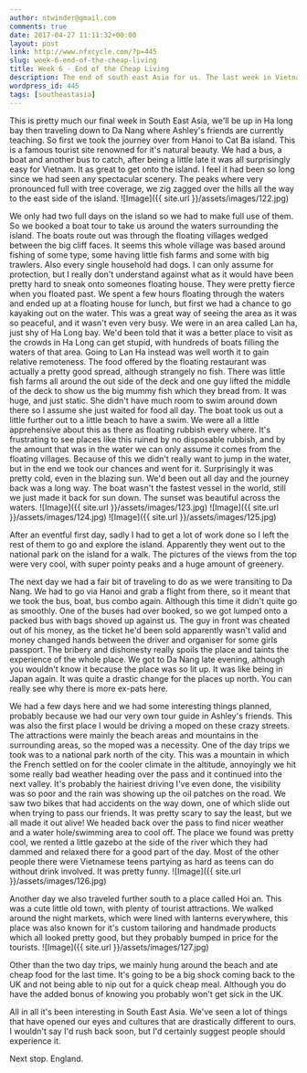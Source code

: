 ```yaml
---
author: ntwinder@gmail.com
comments: true
date: 2017-04-27 11:11:32+00:00
layout: post
link: http://www.nfxcycle.com/?p=445
slug: week-6-end-of-the-cheap-living
title: Week 6 - End of the Cheap Living
description: The end of south east Asia for us. The last week in Vietnam
wordpress_id: 445
tags: [southeastasia]
---
```


This is pretty much our final week in South East Asia, we'll be up in Ha long bay then traveling down to Da Nang where Ashley's friends are currently teaching. So first we took the journey over from Hanoi to Cat Ba island. This is a famous tourist site renowned for it's natural beauty. We had a bus, a boat and another bus to catch, after being a little late it was all surprisingly easy for Vietnam. It as great to get onto the island. I feel it had been so long since we had seen any spectacular scenery. The peaks where very pronounced full with tree coverage, we zig zagged over the hills all the way to the east side of the island.
![Image]({{ site.url }}/assets/images/122.jpg)

We only had two full days on the island so we had to make full use of them. So we booked a boat tour to take us around the waters surrounding the island. The boats route out was through the floating villages wedged between the big cliff faces. It seems this whole village was based around fishing of some type, some having little fish farms and some with big trawlers. Also every single household had dogs. I can only assume for protection, but I really don't understand against what as it would have been pretty hard to sneak onto someones floating house. They were pretty fierce when you floated past. We spent a few hours floating through the waters and ended up at a floating house for lunch, but first we had a chance to go kayaking out on the water. This was a great way of seeing the area as it was so peaceful, and it wasn't even very busy. We were in an area called Lan ha, just shy of Ha Long bay. We'd been told that it was a better place to visit as the crowds in Ha Long can get stupid, with hundreds of boats filling the waters of that area. Going to Lan Ha instead was well worth it to gain relative remoteness. The food offered by the floating restaurant was actually a pretty good spread, although strangely no fish. There was little fish farms all around the out side of the deck and one guy lifted the middle of the deck to show us the big mummy fish which they bread from. It was huge, and just static. She didn't have much room to swim around down there so I assume she just waited for food all day. The boat took us out a little further out to a little beach to have a swim. We were all a little apprehensive about this as there as floating rubbish every where. It's frustrating to see places like this ruined by no disposable rubbish, and by the amount that was in the water we can only assume it comes from the floating villages. Because of this we didn't really want to jump in the water, but in the end we took our chances and went for it. Surprisingly it was pretty cold, even in the blazing sun. We'd been out all day and the journey back was a long way. The boat wasn't the fastest vessel in the world, still we just made it back for sun down. The sunset was beautiful across the waters.
![Image]({{ site.url }}/assets/images/123.jpg)
![Image]({{ site.url }}/assets/images/124.jpg)
![Image]({{ site.url }}/assets/images/125.jpg)

After an eventful first day, sadly I had to get a lot of work done so I left the rest of them to go and explore the island. Apparently they went out to the national park on the island for a walk. The pictures of the views from the top were very cool, with super pointy peaks and a huge amount of greenery.

The next day we had a fair bit of traveling to do as we were transiting to Da Nang. We had to go via Hanoi and grab a flight from there, so it meant that we took the bus, boat, bus combo again. Although this time it didn't quite go as smoothly. One of the buses had over booked, so we got lumped onto a packed bus with bags shoved up against us. The guy in front was cheated out of his money, as the ticket he'd been sold apparently wasn't valid and money changed hands between the driver and organiser for some girls passport. The bribery and dishonesty really spoils the place and taints the experience of the whole place. We got to Da Nang late evening, although you wouldn't know it because the place was so lit up. It was like being in Japan again. It was quite a drastic change for the places up north. You can really see why there is more ex-pats here.

We had a few days here and we had some interesting things planned, probably because we had our very own tour guide in Ashley's friends. This was also the first place I would be driving a moped on these crazy streets. The attractions were mainly the beach areas and mountains in the surrounding areas, so the moped was a necessity. One of the day trips we took was to a national park north of the city. This was a mountain in which the French settled on for the cooler climate in the altitude, annoyingly we hit some really bad weather heading over the pass and it continued into the next valley. It's probably the hairiest driving I've even done, the visibility was so poor and the rain was showing up the oil patches on the road. We saw two bikes that had accidents on the way down, one of which slide out when trying to pass our friends. It was pretty scary to say the least, but we all made it out alive! We headed back over the pass to find nicer weather and a water hole/swimming area to cool off. The place we found was pretty cool, we rented a little gazebo at the side of the river which they had dammed and relaxed there for a good part of the day. Most of the other people there were Vietnamese teens partying as hard as teens can do without drink involved. It was pretty funny.
![Image]({{ site.url }}/assets/images/126.jpg)

Another day we also traveled further south to a place called Hoi an. This was a cute little old town, with plenty of tourist attractions. We walked around the night markets, which were lined with lanterns everywhere, this place was also known for it's custom tailoring and handmade products which all looked pretty good, but they probably bumped in price for the tourists.
![Image]({{ site.url }}/assets/images/127.jpg)

Other than the two day trips, we mainly hung around the beach and ate cheap food for the last time. It's going to be a big shock coming back to the UK and not being able to nip out for a quick cheap meal. Although you do have the added bonus of knowing you probably won't get sick in the UK.

All in all it's been interesting in South East Asia. We've seen a lot of things that have opened our eyes and cultures that are drastically different to ours. I wouldn't say I'd rush back soon, but I'd certainly suggest people should experience it.

Next stop. England.
